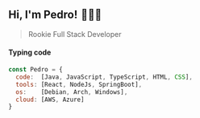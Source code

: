 ## Hi, I'm Pedro!  🧑‍💻🥭 
> Rookie Full Stack Developer 


#### Typing code 
```javascript
const Pedro = {
  code:  [Java, JavaScript, TypeScript, HTML, CSS],
  tools: [React, NodeJs, SpringBoot],
  os:    [Debian, Arch, Windows],
  cloud: [AWS, Azure]
}
```

